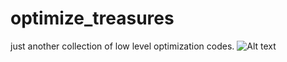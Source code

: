 optimize_treasures
==================

just another collection of low level optimization codes.
![Alt text](http://media.tumblr.com/tumblr_mdv8s6t5vW1qejdya.jpg)
